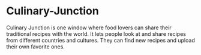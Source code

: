 # Culinary-Junction
Culinary Junction is one window where food lovers can share their traditional recipes with the world.  It lets people look at and share  recipes from different countries and cultures. They can find new recipes and upload their own favorite ones.
